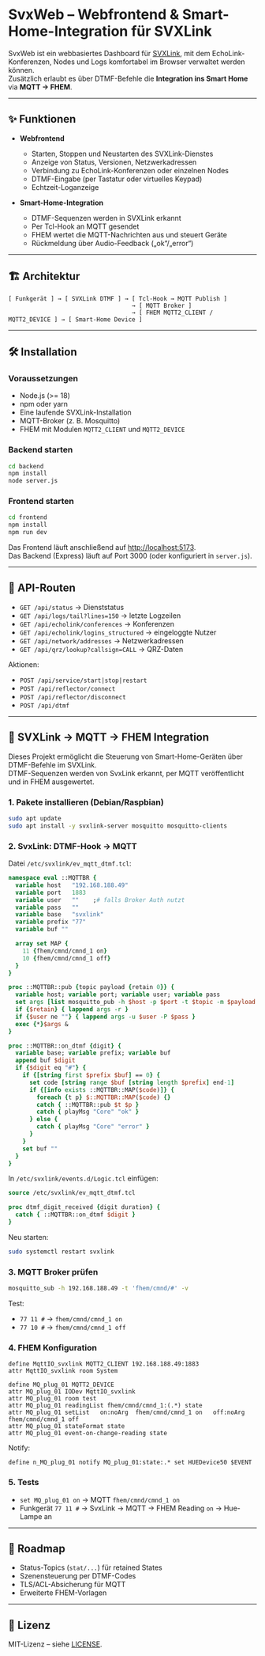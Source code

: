 # SvxWeb – Webfrontend & Smart-Home-Integration für SVXLink

SvxWeb ist ein webbasiertes Dashboard für [SVXLink](https://github.com/sm0svx/svxlink), mit dem EchoLink-Konferenzen, Nodes und Logs komfortabel im Browser verwaltet werden können.  
Zusätzlich erlaubt es über DTMF-Befehle die **Integration ins Smart Home** via **MQTT → FHEM**.

---

## ✨ Funktionen

- **Webfrontend**
  - Starten, Stoppen und Neustarten des SVXLink-Dienstes  
  - Anzeige von Status, Versionen, Netzwerkadressen  
  - Verbindung zu EchoLink-Konferenzen oder einzelnen Nodes  
  - DTMF-Eingabe (per Tastatur oder virtuelles Keypad)  
  - Echtzeit-Loganzeige  

- **Smart-Home-Integration**
  - DTMF-Sequenzen werden in SVXLink erkannt  
  - Per Tcl-Hook an MQTT gesendet  
  - FHEM wertet die MQTT-Nachrichten aus und steuert Geräte  
  - Rückmeldung über Audio-Feedback („ok“/„error“)  

---

## 🏗️ Architektur

```
[ Funkgerät ] → [ SVXLink DTMF ] → [ Tcl-Hook → MQTT Publish ]
                                   → [ MQTT Broker ]
                                   → [ FHEM MQTT2_CLIENT / MQTT2_DEVICE ] → [ Smart-Home Device ]
```

---

## 🛠️ Installation

### Voraussetzungen
- Node.js (>= 18)  
- npm oder yarn  
- Eine laufende SVXLink-Installation  
- MQTT-Broker (z. B. Mosquitto)  
- FHEM mit Modulen `MQTT2_CLIENT` und `MQTT2_DEVICE`

### Backend starten
```bash
cd backend
npm install
node server.js
```

### Frontend starten
```bash
cd frontend
npm install
npm run dev
```

Das Frontend läuft anschließend auf [http://localhost:5173](http://localhost:5173).  
Das Backend (Express) läuft auf Port 3000 (oder konfiguriert in `server.js`).

---

## 🔗 API-Routen

- `GET /api/status` → Dienststatus  
- `GET /api/logs/tail?lines=150` → letzte Logzeilen  
- `GET /api/echolink/conferences` → Konferenzen  
- `GET /api/echolink/logins_structured` → eingeloggte Nutzer  
- `GET /api/network/addresses` → Netzwerkadressen  
- `GET /api/qrz/lookup?callsign=CALL` → QRZ-Daten  

Aktionen:  
- `POST /api/service/start|stop|restart`  
- `POST /api/reflector/connect`  
- `POST /api/reflector/disconnect`  
- `POST /api/dtmf`  

---

## 📡 SVXLink → MQTT → FHEM Integration

Dieses Projekt ermöglicht die Steuerung von Smart-Home-Geräten über DTMF-Befehle im SVXLink.  
DTMF-Sequenzen werden von SvxLink erkannt, per MQTT veröffentlicht und in FHEM ausgewertet.

### 1. Pakete installieren (Debian/Raspbian)

```bash
sudo apt update
sudo apt install -y svxlink-server mosquitto mosquitto-clients
```

### 2. SvxLink: DTMF-Hook → MQTT

Datei `/etc/svxlink/ev_mqtt_dtmf.tcl`:

```tcl
namespace eval ::MQTTBR {
  variable host   "192.168.188.49"
  variable port   1883
  variable user   ""    ;# falls Broker Auth nutzt
  variable pass   ""
  variable base   "svxlink"
  variable prefix "77"
  variable buf ""

  array set MAP {
    11 {fhem/cmnd/cmnd_1 on}
    10 {fhem/cmnd/cmnd_1 off}
  }
}

proc ::MQTTBR::pub {topic payload {retain 0}} {
  variable host; variable port; variable user; variable pass
  set args [list mosquitto_pub -h $host -p $port -t $topic -m $payload -q 0]
  if {$retain} { lappend args -r }
  if {$user ne ""} { lappend args -u $user -P $pass }
  exec {*}$args &
}

proc ::MQTTBR::on_dtmf {digit} {
  variable base; variable prefix; variable buf
  append buf $digit
  if {$digit eq "#"} {
    if {[string first $prefix $buf] == 0} {
      set code [string range $buf [string length $prefix] end-1]
      if {[info exists ::MQTTBR::MAP($code)]} {
        foreach {t p} $::MQTTBR::MAP($code) {}
        catch { ::MQTTBR::pub $t $p }
        catch { playMsg "Core" "ok" }
      } else {
        catch { playMsg "Core" "error" }
      }
    }
    set buf ""
  }
}
```

In `/etc/svxlink/events.d/Logic.tcl` einfügen:

```tcl
source /etc/svxlink/ev_mqtt_dtmf.tcl

proc dtmf_digit_received {digit duration} {
  catch { ::MQTTBR::on_dtmf $digit }
}
```

Neu starten:
```bash
sudo systemctl restart svxlink
```

### 3. MQTT Broker prüfen

```bash
mosquitto_sub -h 192.168.188.49 -t 'fhem/cmnd/#' -v
```

Test:  
- `77 11 #` → `fhem/cmnd/cmnd_1 on`  
- `77 10 #` → `fhem/cmnd/cmnd_1 off`

### 4. FHEM Konfiguration

```text
define MqttIO_svxlink MQTT2_CLIENT 192.168.188.49:1883
attr MqttIO_svxlink room System

define MQ_plug_01 MQTT2_DEVICE
attr MQ_plug_01 IODev MqttIO_svxlink
attr MQ_plug_01 room test
attr MQ_plug_01 readingList fhem/cmnd/cmnd_1:(.*) state
attr MQ_plug_01 setList   on:noArg  fhem/cmnd/cmnd_1 on   off:noArg fhem/cmnd/cmnd_1 off
attr MQ_plug_01 stateFormat state
attr MQ_plug_01 event-on-change-reading state
```

Notify:  
```text
define n_MQ_plug_01 notify MQ_plug_01:state:.* set HUEDevice50 $EVENT
```

### 5. Tests

- `set MQ_plug_01 on` → MQTT `fhem/cmnd/cmnd_1 on`  
- Funkgerät `77 11 #` → SvxLink → MQTT → FHEM Reading `on` → Hue-Lampe an  

---

## 🚧 Roadmap

- Status-Topics (`stat/...`) für retained States  
- Szenensteuerung per DTMF-Codes  
- TLS/ACL-Absicherung für MQTT  
- Erweiterte FHEM-Vorlagen  

---

## 📜 Lizenz

MIT-Lizenz – siehe [LICENSE](LICENSE).
